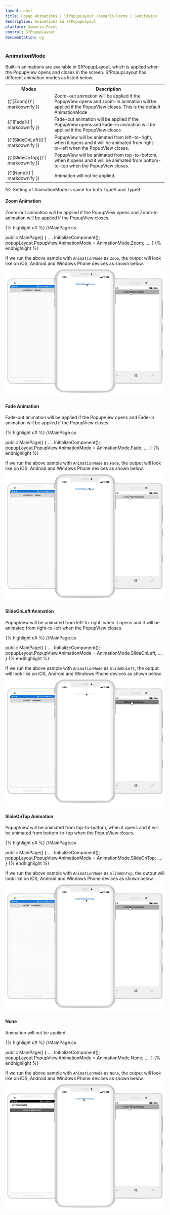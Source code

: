```yaml
---
layout: post
title: Popup Animations | SfPopupLayout |Xamarin.Forms | Syncfusion
description: Animations in SfPopupLayout
platform: Xamarin.Forms
control: SfPopupLayout
documentation: ug
--- 
```


### AnimationMode

Built-in animations are available in SfPopupLayout, which is applied when the PopupView opens and closes in the screen.
SfPopupLayout has different animation modes as listed below.

<table>
<tr>
<th> Modes </th>
<th> Description </th>
</tr>
<tr>
<td> {{'[Zoom]()'| markdownify }} </td>
<td>  Zoom-out animation will be applied if the PopupView opens and zoom-in animation will be applied if the PopupView closes. This is the default AnimationMode</td>
</tr>
<tr>
<td> {{'[Fade]()'| markdownify }} </td>
<td>  Fade-out animation will be applied if the PopupView opens and Fade-in animation will be applied if the PopupView closes</td>
</tr>
<tr>
<td> {{'[SlideOnLeft]()'| markdownify }} </td>
<td>  PopupView will be animated from left-to-right, when it opens and it will be animated from right-to-left when the PopupView closes.</td>
</tr>
<tr>
<td> {{'[SlideOnTop]()'| markdownify }} </td>
<td>  PopupView will be animated from top-to-bottom, when it opens and it will be animated from bottom-to-top when the PopupView closes.</td>
</tr>
<tr>
<td> {{'[None]()'| markdownify }} </td>
<td>  Animation will not be applied.</td>
</tr>
</table>

N> Setting of AnimationMode is same for both TypeA and TypeB.

#### Zoom Animation

Zoom-out animation will be applied if the PopupView opens and Zoom-in animation will be applied if the PopupView closes.

{% highlight c# %}
//MainPage.cs

public MainPage()
{
    ....
    InitializeComponent();
    popupLayout.PopupView.AnimationMode = AnimationMode.Zoom;
    ....
}
{% endhighlight %}

If we run the above sample with `AnimationMode` as `Zoom`, the output will look like on iOS, Android and Windows Phone devices as shown below.
![](GettingStarted_images/ZoomAnimation.gif)

#### Fade Animation

Fade-out animation will be applied if the PopupView opens and Fade-in animation will be applied if the PopupView closes

{% highlight c# %}
//MainPage.cs

public MainPage()
{
    ....
    InitializeComponent();
    popupLayout.PopupView.AnimationMode = AnimationMode.Fade;
    ....
}
{% endhighlight %}

If we run the above sample with `AnimationMode` as `Fade`, the output will look like on iOS, Android and Windows Phone devices as shown below.
![](GettingStarted_images/FadeAnimation.gif)

#### SlideOnLeft Animation

PopupView will be animated from left-to-right, when it opens and it will be animated from right-to-left when the PopupView closes.

{% highlight c# %}
//MainPage.cs

public MainPage()
{
    ....
    InitializeComponent();
    popupLayout.PopupView.AnimationMode = AnimationMode.SlideOnLeft;
    ....
}
{% endhighlight %}

If we run the above sample with `AnimationMode` as `SlideOnLeft`, the output will look like on iOS, Android and Windows Phone devices as shown below.
![](GettingStarted_images/SlideOnLeftAnimation.gif)

#### SlideOnTop Animation

PopupView will be animated from top-to-bottom, when it opens and it will be animated from bottom-to-top when the PopupView closes.

{% highlight c# %}
//MainPage.cs

public MainPage()
{
    ....
    InitializeComponent();
    popupLayout.PopupView.AnimationMode = AnimationMode.SlideOnTop;
    ....
}
{% endhighlight %}

If we run the above sample with `AnimationMode` as `SlideOnTop`, the output will look like on iOS, Android and Windows Phone devices as shown below.
![](GettingStarted_images/SlideOnTopAnimation.gif)

#### None

Animation will not be applied.

{% highlight c# %}
//MainPage.cs

public MainPage()
{
    ....
    InitializeComponent();
    popupLayout.PopupView.AnimationMode = AnimationMode.None;
    ....
}
{% endhighlight %}

If we run the above sample with `AnimationMode` as `None`, the output will look like on iOS, Android and Windows Phone devices as shown below.
![](GettingStarted_images/AnimationMode_None.gif)
